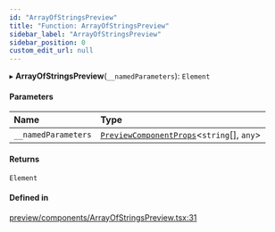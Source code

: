 ```yaml
---
id: "ArrayOfStringsPreview"
title: "Function: ArrayOfStringsPreview"
sidebar_label: "ArrayOfStringsPreview"
sidebar_position: 0
custom_edit_url: null
---
```


▸ **ArrayOfStringsPreview**(`__namedParameters`): `Element`

#### Parameters

| Name | Type |
| :------ | :------ |
| `__namedParameters` | [`PreviewComponentProps`](../interfaces/PreviewComponentProps)<`string`[], `any`\> |

#### Returns

`Element`

#### Defined in

[preview/components/ArrayOfStringsPreview.tsx:31](https://github.com/Camberi/firecms/blob/2d60fba/src/preview/components/ArrayOfStringsPreview.tsx#L31)

